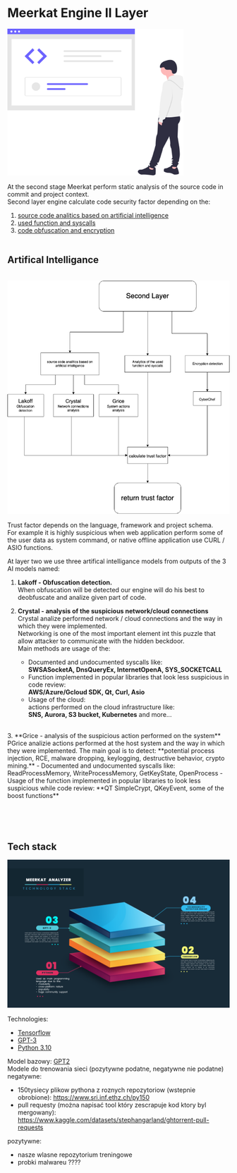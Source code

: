 # Meerkat Engine II Layer 

<img src="undraw_code_inspection_bdl7.svg" width=400>

At the second stage Meerkat perform static analysis of the source code in commit and project context.  
Second layer engine calculate code security factor depending on the: 
1. [source code analitics based on artificial intelligence](#Artifical_Intelligance)
2. [used function and syscalls](#functions_and_syscalls)
3. [code obfuscation and encryption](#obfuscation_and_encryption)
<br><br>

## Artifical Intelligance  
<br>
<img src="layer-II-diagram.png" width=700>  
<br>  

Trust factor depends on the language, framework and project schema.  
For example it is highly suspicious when web application perform some of the user data as system command, or native offline application use CURL / ASIO functions.  
  
At layer two we use three artifical intelligance models 
from outputs of the 3 AI models named:
1. **Lakoff - Obfuscation detection.**  
    When obfuscation will be detected our engine will do his
    best to deobfuscate and analize given part of code.  
      
2. **Crystal -  analysis of the suspicious network/cloud connections**  
    Crystal analize performed network / cloud connections and the way in which they were implemented.  
    Networking is one of the most important element int this puzzle that allow attacker to communicate with the hidden beckdoor.    
    Main methods are usage of the: 
    - Documented and undocumented syscalls like:  
    **SWSASocketA, DnsQueryEx, InternetOpenA, SYS_SOCKETCALL**
    - Function implemented in popular libraries that look less suspicious in code review:  
    **AWS/Azure/Gcloud SDK, Qt, Curl, Asio**
    - Usage of the cloud:  
    actions performed on the cloud infrastructure like:  
    **SNS, Aurora, S3 bucket, Kubernetes** and more...   
<br>
3. **Grice - analysis of the suspicious action performed on the system**   
    PGrice analizie actions performed at the host system and the way in which they were implemented.  
    The main goal is to detect: **potential process injection, RCE, malware dropping, keylogging, destructive behavior, crypto mining.** 
    - Documented and undocumented syscalls like:  
    ReadProcessMemory, WriteProcessMemory, GetKeyState, OpenProcess  
    - Usage of the function implemented in popular libraries to look less suspicious while code review:  
    **QT SimpleCrypt, QKeyEvent, some of the boost functions**

<br><br><br>
## Tech stack
![tech_stack](tech_stack.png)

Technologies:  
- [Tensorflow](https://www.tensorflow.org/)  
- [GPT-3](https://huggingface.co/)  
- [Python 3.10](https://www.python.org/)




Model bazowy: [GPT2](https://huggingface.co/gpt2)  
Modele do trenowania sieci (pozytywne podatne, negatywne nie podatne)  
negatywne:  
- 150tysiecy plikow pythona z roznych repozytoriow (wstepnie obrobione): https://www.sri.inf.ethz.ch/py150  
- pull requesty (można napisać tool który zescrapuje kod ktory byl mergowany): https://www.kaggle.com/datasets/stephangarland/ghtorrent-pull-requests  
  
pozytywne:  
- nasze wlasne repozytorium treningowe  
- probki malwareu ????  
